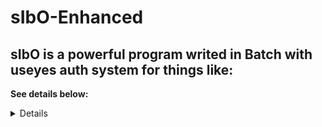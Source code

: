 # sIbO-Enhanced

## sIbO is a powerful program writed in Batch with useyes auth system for things like:


**See details below:**
<details>
  
| Function | Power | Made by GPT | Download |
|-|-|-|-|
|Curl|ultra high hindi 2026|no| [Here](https://github.com/RayDudexD/sIbO-Enhanced/releases/download/1.0/sIBO-Enhanced1.0.bat) |
|Ping|ultra high hindi 2026|no| [Here](https://github.com/RayDudexD/sIbO-Enhanced/releases/download/1.0/sIBO-Enhanced1.0.bat) |
|Ping Pong|ultra high hindi 2026|Absolutely no| [Here](https://github.com/RayDudexD/sIbO-Enhanced/releases/download/1.0/sIBO-Enhanced1.0.bat) |

</details>
